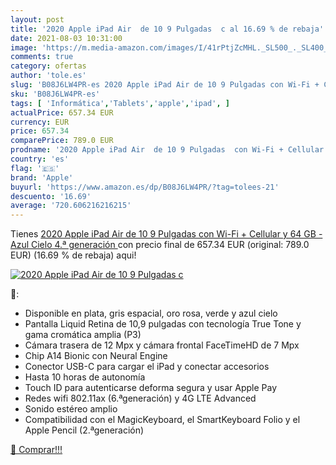```yaml
---
layout: post
title: '2020 Apple iPad Air  de 10 9 Pulgadas  c al 16.69 % de rebaja'
date: 2021-08-03 10:31:00
image: 'https://m.media-amazon.com/images/I/41rPtjZcMHL._SL500_._SL400_.jpg'
comments: true
category: ofertas
author: 'tole.es'
slug: 'B08J6LW4PR-es 2020 Apple iPad Air de 10 9 Pulgadas con Wi-Fi + Cellular...'
sku: 'B08J6LW4PR-es'
tags: [ 'Informática','Tablets','apple','ipad', ]
actualPrice: 657.34 EUR
currency: EUR
price: 657.34
comparePrice: 789.0 EUR
prodname: '2020 Apple iPad Air  de 10 9 Pulgadas  con Wi-Fi + Cellular y 64 GB  - Azul Cielo  4.ª generación '
country: 'es'
flag: '🇪🇸'
brand: 'Apple'
buyurl: 'https://www.amazon.es/dp/B08J6LW4PR/?tag=tolees-21'
descuento: '16.69'
average: '720.606216216215'
---
```


Tienes [2020 Apple iPad Air  de 10 9 Pulgadas  con Wi-Fi + Cellular y 64 GB  - Azul Cielo  4.ª generación ](https://www.amazon.es/dp/B08J6LW4PR/?tag=tolees-21) con precio final de  657.34 EUR (original: 789.0 EUR) (16.69 %  de rebaja) aqui!

[![2020 Apple iPad Air  de 10 9 Pulgadas  c](https://m.media-amazon.com/images/I/41rPtjZcMHL._SL500_._SL400_.jpg)](https://www.amazon.es/dp/B08J6LW4PR/?tag=tolees-21)

🔎:

- Disponible en plata, gris espacial, oro rosa, verde y azul cielo
- Pantalla Liquid Retina de 10,9 pulgadas con tecnología True Tone y gama cromática amplia (P3)
- Cámara trasera de 12 Mpx y cámara frontal FaceTimeHD de 7 Mpx
- Chip A14 Bionic con Neural Engine
- Conector USB-C para cargar el iPad y conectar accesorios
- Hasta 10 horas de autonomía
- Touch ID para autenticarse deforma segura y usar Apple Pay
- Redes wifi 802.11ax (6.ªgeneración) y 4G LTE Advanced
- Sonido estéreo amplio
- Compatibilidad con el MagicKeyboard, el SmartKeyboard Folio y el Apple Pencil (2.ªgeneración)

[🛒 Comprar!!!](https://www.amazon.es/dp/B08J6LW4PR/?tag=tolees-21)
